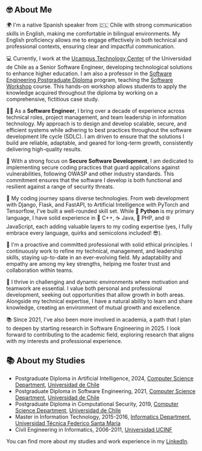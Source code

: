 ## 🤓 About Me

🌍 I'm a native Spanish speaker from 🇨🇱 Chile with strong communication skills in English, making me comfortable in bilingual environments. My English proficiency allows me to engage effectively in both technical and professional contexts, ensuring clear and impactful communication.

💻 Currently, I work at the [Ucampus Technology Center](https://www.ucampus.cl) of the Universidad de Chile as a Senior Software Engineer, developing technological solutions to enhance higher education. I am also a professor in the [Software Engineering Postgraduate Diploma](https://dcc.uchile.cl/educacion-continua/diplomas/ingenieria-software) program, teaching the [Software Workshop](https://dcc.uchile.cl/educacion-continua/curso/CC73B/11030338) course. This hands-on workshop allows students to apply the knowledge acquired throughout the diploma by working on a comprehensive, fictitious case study.

👨‍💻 As a **Software Engineer**, I bring over a decade of experience across technical roles, project management, and team leadership in information technology. My approach is to design and develop scalable, secure, and efficient systems while adhering to best practices throughout the software development life cycle (SDLC). I am driven to ensure that the solutions I build are reliable, adaptable, and geared for long-term growth, consistently delivering high-quality results.

🔐 With a strong focus on **Secure Software Development**, I am dedicated to implementing secure coding practices that guard applications against vulnerabilities, following OWASP and other industry standards. This commitment ensures that the software I develop is both functional and resilient against a range of security threats.

💾 My coding journey spans diverse technologies. From web development with Django, Flask, and FastAPI, to Artificial Intelligence with PyTorch and Tensorflow, I've built a well-rounded skill set. While 🐍 **Python** is my primary language, I have solid experience in 🧩 C++, ☕ Java, 🐘 PHP, and 🌐 JavaScript, each adding valuable layers to my coding expertise (yes, I fully embrace every language, quirks and semicolons included! 😎).

🎯 I'm a proactive and committed professional with solid ethical principles. I continuously work to refine my technical, management, and leadership skills, staying up-to-date in an ever-evolving field. My adaptability and empathy are among my key strengths, helping me foster trust and collaboration within teams.

🚀 I thrive in challenging and dynamic environments where motivation and teamwork are essential. I value both personal and professional development, seeking out opportunities that allow growth in both areas. Alongside my technical expertise, I have a natural ability to learn and share knowledge, creating an environment of mutual growth and excellence.

📚 Since 2021, I've also been more involved in academia, a path that I plan to deepen by starting research in Software Engineering in 2025. I look forward to contributing to the academic field, exploring research that aligns with my interests and professional experience.

## 📚 About my Studies

- Postgraduate Diploma in Artificial Intelligence, 2024, [Computer Science Department](https://dcc.uchile.cl), [Universidad de Chile](https://www.uchile.cl)
- Postgraduate Diploma in Software Engineering, 2021, [Computer Science Department](https://dcc.uchile.cl), [Universidad de Chile](https://www.uchile.cl)
- Postgraduate Diploma in Computational Security, 2019, [Computer Science Department](https://dcc.uchile.cl), [Universidad de Chile](https://www.uchile.cl)
- Master in Information Technology, 2015-2016, [Informatics Department](https://www.inf.utfsm.cl/), [Universidad Técnica Federico Santa María](https://www.usm.cl/)
- Civil Engineering in Informatics, 2006-2011, [Universidad UCINF](https://www.ucinf.cl)

You can find more about my studies and work experience in my [LinkedIn](https://www.linkedin.com/in/jarriagadac/).

